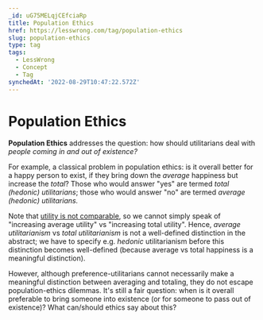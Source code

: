 ```yaml
---
_id: uG75MELqjCEfciaRp
title: Population Ethics
href: https://lesswrong.com/tag/population-ethics
slug: population-ethics
type: tag
tags:
  - LessWrong
  - Concept
  - Tag
synchedAt: '2022-08-29T10:47:22.572Z'
---
```


# Population Ethics

**Population Ethics** addresses the question: how should utilitarians deal with *people coming in and out of existence?* 

For example, a classical problem in population ethics: is it overall better for a happy person to exist, if they bring down the *average* happiness but increase the *total*? Those who would answer "yes" are termed *total (hedonic) utilitarians*; those who would answer "no" are termed *average (hedonic) utilitarians.*

Note that [utility is not comparable](https://www.lesswrong.com/posts/cYsGrWEzjb324Zpjx/comparing-utilities), so we cannot simply speak of "increasing average utility" vs "increasing total utility". Hence, *average utilitarianism* vs *total utilitarianism* is not a well-defined distinction in the abstract; we have to specify e.g. *hedonic* utilitarianism before this distinction becomes well-defined (because average vs total happiness is a meaningful distinction).

However, although preference-utilitarians cannot necessarily make a meaningful distinction between averaging and totaling, they do not escape population-ethics dilemmas. It's still a fair question: when is it overall preferable to bring someone into existence (or for someone to pass out of existence)? What can/should ethics say about this?
